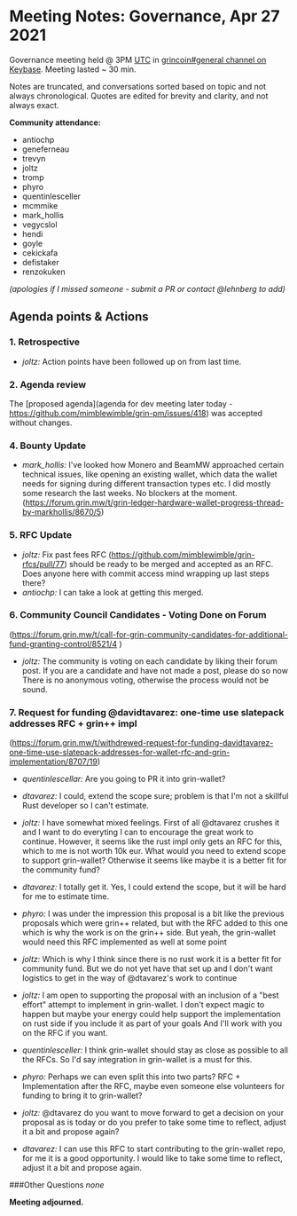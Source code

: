 # Meeting Notes: Governance, Apr 27 2021

Governance meeting held @ 3PM [UTC](http://www.timebie.com/std/utc.php) in [grincoin#general channel on Keybase](https://keybase.io/team/grincoin). Meeting lasted ~ 30 min.

Notes are truncated, and conversations sorted based on topic and not always chronological. Quotes are edited for brevity and clarity, and not always exact.

**Community attendance:**
- antiochp
- geneferneau
- trevyn
- joltz
- tromp
- phyro
- quentinlesceller
- mcmmike
- mark_hollis
- vegycslol
- hendi 
- goyle
- cekickafa
- defistaker
- renzokuken


_(apologies if I missed someone - submit a PR or contact @lehnberg to add)_



## Agenda points & Actions
### 1. Retrospective
- _joltz:_ Action points have been followed up on from last time.

### 2. Agenda review
The [proposed agenda](agenda for dev meeting later today - https://github.com/mimblewimble/grin-pm/issues/418) was accepted without changes.

### 4. Bounty Update
 - _mark_hollis:_ I've looked how Monero and BeamMW approached certain technical issues, like opening an existing wallet, which data the wallet needs for signing during different transaction types etc. I did mostly some research the last weeks. No blockers at the moment.
(https://forum.grin.mw/t/grin-ledger-hardware-wallet-progress-thread-by-markhollis/8670/5)

### 5. RFC Update
- _joltz:_ Fix past fees RFC (https://github.com/mimblewimble/grin-rfcs/pull/77) should be ready to be merged and accepted as an RFC. Does anyone here with commit access mind wrapping up last steps there?
 - _antiochp:_ I can take a look at getting this merged.

### 6. Community Council Candidates - Voting Done on Forum 
(https://forum.grin.mw/t/call-for-grin-community-candidates-for-additional-fund-granting-control/8521/4 )

- _joltz:_ The community is voting on each candidate by liking their forum post. If you are a candidate and have not made a post, please do so now
There is no anonymous voting, otherwise the process would not be sound.

### 7. Request for funding @davidtavarez: one-time use slatepack addresses RFC + grin++ impl
(https://forum.grin.mw/t/withdrewed-request-for-funding-davidtavarez-one-time-use-slatepack-addresses-for-wallet-rfc-and-grin-implementation/8707/19)

- _quentinlescellar:_ Are you going to PR it into grin-wallet?
 - _dtavarez:_ I could, extend the scope sure; problem is that I'm not a skillful Rust developer so I can't estimate.

- _joltz:_ I have somewhat mixed feelings. First of all @dtavarez crushes it and I want to do everyting I can to encourage the great work to continue. However, it seems like the rust impl only gets an RFC for this, which to me is not worth 10k eur. What would you need to extend scope to support grin-wallet? Otherwise it seems like maybe it is a better fit for the community fund?
 - _dtavarez:_ I totally get it. Yes, I could extend the scope, but it will be hard for me to estimate time.

- _phyro:_ I was under the impression this proposal is a bit like the previous proposals which were grin++ related, but with the RFC added to this one
which is why the work is on the grin++ side. But yeah, the grin-wallet would need this RFC implemented as well at some point
 - _joltz:_ Which is why I think since there is no rust work it is a better fit for community fund. But we do not yet have that set up and I don't want logistics to get in the way of @dtavarez's work to continue

- _joltz:_ I am open to supporting the proposal with an inclusion of a "best effort" attempt to implement in grin-wallet. I don't expect magic to happen but maybe your energy could help support the implementation on rust side if you include it as part of your goals
And I'll work with you on the RFC if you want.

- _quentinlesceller:_ I think grin-wallet should stay as close as possible to all the RFCs. So I'd say integration in grin-wallet is a must for this.

- _phyro:_ Perhaps we can even split this into two parts? RFC + Implementation after the RFC, maybe even someone else volunteers for funding to bring it to grin-wallet?

- _joltz:_ @dtavarez do you want to move forward to get a decision on your proposal as is today or do you prefer to take some time to reflect, adjust it a bit and propose again?

- _dtavarez:_ I can use this RFC to start contributing to the grin-wallet repo, for me it is a good opportunity. I would like to take some time to reflect, adjust it a bit and propose again.

###Other Questions
_none_






**Meeting adjourned.**
